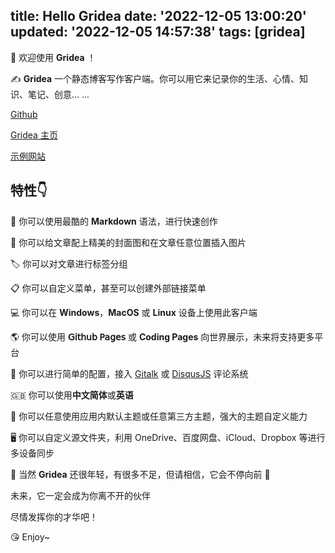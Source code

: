 title: Hello Gridea
date: '2022-12-05 13:00:20'
updated: '2022-12-05 14:57:38'
tags: [gridea]
---
👏  欢迎使用 **Gridea** ！

✍️  **Gridea** 一个静态博客写作客户端。你可以用它来记录你的生活、心情、知识、笔记、创意... ...

[Github](https://github.com/getgridea/gridea)

[Gridea 主页](https://gridea.dev/)

[示例网站](https://fehey.com/)

## 特性👇

📝  你可以使用最酷的 **Markdown** 语法，进行快速创作

🌉  你可以给文章配上精美的封面图和在文章任意位置插入图片

🏷️  你可以对文章进行标签分组

📋  你可以自定义菜单，甚至可以创建外部链接菜单

💻  你可以在 **Windows**，**MacOS** 或 **Linux** 设备上使用此客户端

🌎  你可以使用 **𝖦𝗂𝗍𝗁𝗎𝖻 𝖯𝖺𝗀𝖾𝗌** 或 **Coding Pages** 向世界展示，未来将支持更多平台

💬  你可以进行简单的配置，接入 [Gitalk](https://github.com/gitalk/gitalk) 或 [DisqusJS](https://github.com/SukkaW/DisqusJS) 评论系统

🇬🇧  你可以使用**中文简体**或**英语**

🌁  你可以任意使用应用内默认主题或任意第三方主题，强大的主题自定义能力

🖥  你可以自定义源文件夹，利用 OneDrive、百度网盘、iCloud、Dropbox 等进行多设备同步

🌱 当然 **Gridea** 还很年轻，有很多不足，但请相信，它会不停向前 🏃

未来，它一定会成为你离不开的伙伴

尽情发挥你的才华吧！

😘 Enjoy~

